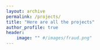 ```yaml
---
layout: archive
permalink: /projects/
title: "Here are all the projects"
author_profile: true
header:
    image: "" #/images/fraud.png"
---
```


<!-- {% include base_path %}
{% include group-by-array
collection=site.posts field="tags" %}

{% for tag in group_names %}
    {% assign posts = 
    group_items[forloop.index0] %}
    <h2 id= "{{tag | slugify }}"
    class="archive_subtitle">{{tag}}</h2>
    {% for post in posts %}
        {% include archive-single.html %}
    {% endfor %}
{% endfor %} -->